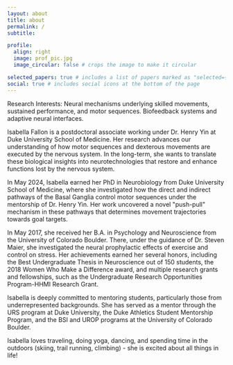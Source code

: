 ```yaml
---
layout: about
title: about
permalink: /
subtitle: 

profile:
  align: right
  image: prof_pic.jpg
  image_circular: false # crops the image to make it circular

selected_papers: true # includes a list of papers marked as "selected={true}"
social: true # includes social icons at the bottom of the page
---
```


Research Interests:
Neural mechanisms underlying skilled movements, sustained performance, and motor sequences. Biofeedback systems and adaptive neural interfaces.

Isabella Fallon is a postdoctoral associate working under Dr. Henry Yin at Duke University School of Medicine. Her research advances our understanding of how motor sequences and dexterous movements are executed by the nervous system. In the long-term, she wants to translate these biological insights into neurotechnologies that restore and enhance functions lost by the nervous system. 

In May 2024, Isabella earned her PhD in Neurobiology from Duke University School of Medicine, where she investigated how the direct and indirect pathways of the Basal Ganglia control motor sequences under the mentorship of Dr. Henry Yin. Her work uncovered a novel "push-pull" mechanism in these pathways that determines movement trajectories towards goal targets.

In May 2017, she received her B.A. in Psychology and Neuroscience from the University of Colorado Boulder. There, under the guidance of Dr. Steven Maier, she investigated the neural prophylactic effects of exercise and control on stress. Her achievements earned her several honors, including the Best Undergraduate Thesis in Neuroscience out of 150 students, the 2018 Women Who Make a Difference award, and multiple research grants and fellowships, such as the Undergraduate Research Opportunities Program-HHMI Research Grant.

Isabella is deeply committed to mentoring students, particularly those from underrepresented backgrounds. She has served as a mentor through the URS program at Duke University, the Duke Athletics Student Mentorship Program, and the BSI and UROP programs at the University of Colorado Boulder.

Isabella loves traveling, doing yoga, dancing, and spending time in the outdoors (skiing, trail running, climbing) - she is excited about all things in life!

